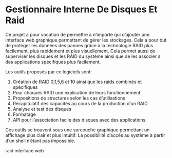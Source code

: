# Gestionnaire Interne De Disques Et Raid

Ce projet a pour vocation de permettre à n’importe qui d’ajouter une interface web graphique permettant de gérer les stockages. Cela a pour but de protéger les données des pannes grâce à la technologie RAID plus facilement, plus rapidement et plus visuellement. Cela permet aussi de superviser les disques et les RAID du système ainsi que de les associer à des applications spécifiques plus facilement.

Les outils proposés par ce logiciels sont:
1. Création de RAID 0,1,5,6 et 10 ainsi que les raids combinés et spécifiques
2. Pour chaques RAID une explication de leurs fonctionnement
3. Propositions de structures selon les cas d’utilisations
4. Récapitulatif des capacités au cours de la production d’un RAID
5. Analyse et test des disques 
6. Formatage 
7. API pour l’association facile des disques avec des applications.

Ces outils se trouvent sous une surcouche graphique permettant un affichage plus clair et plus intuitif. La possibilité d’accès au système à partir d’un shell n’étant pas impossible.

raid interface web
